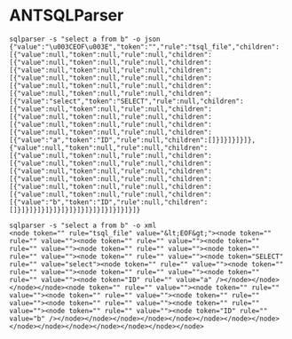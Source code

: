 # ANTSQLParser

	sqlparser -s "select a from b" -o json
	{"value":"\u003CEOF\u003E","token":"","rule":"tsql_file","children":[{"value":null,"token":null,"rule":null,"children":[{"value":null,"token":null,"rule":null,"children":[{"value":null,"token":null,"rule":null,"children":[{"value":null,"token":null,"rule":null,"children":[{"value":null,"token":null,"rule":null,"children":[{"value":null,"token":null,"rule":null,"children":[{"value":"select","token":"SELECT","rule":null,"children":[{"value":null,"token":null,"rule":null,"children":[{"value":null,"token":null,"rule":null,"children":[{"value":null,"token":null,"rule":null,"children":[{"value":null,"token":null,"rule":null,"children":[{"value":"a","token":"ID","rule":null,"children":[]}]}]}]}]},{"value":null,"token":null,"rule":null,"children":[{"value":null,"token":null,"rule":null,"children":[{"value":null,"token":null,"rule":null,"children":[{"value":null,"token":null,"rule":null,"children":[{"value":null,"token":null,"rule":null,"children":[{"value":null,"token":null,"rule":null,"children":[{"value":null,"token":null,"rule":null,"children":[{"value":"b","token":"ID","rule":null,"children":[]}]}]}]}]}]}]}]}]}]}]}]}]}]}]}]}

	sqlparser -s "select a from b" -o xml
	<node token="" rule="tsql_file" value="&lt;EOF&gt;"><node token="" rule="" value=""><node token="" rule="" value=""><node token="" rule="" value=""><node token="" rule="" value=""><node token="" rule="" value=""><node token="" rule="" value=""><node token="SELECT" rule="" value="select"><node token="" rule="" value=""><node token="" rule="" value=""><node token="" rule="" value=""><node token="" rule="" value=""><node token="ID" rule="" value="a" /></node></node></node></node><node token="" rule="" value=""><node token="" rule="" value=""><node token="" rule="" value=""><node token="" rule="" value=""><node token="" rule="" value=""><node token="" rule="" value=""><node token="" rule="" value=""><node token="ID" rule="" value="b" /></node></node></node></node></node></node></node></node></node></node></node></node></node></node></node>
